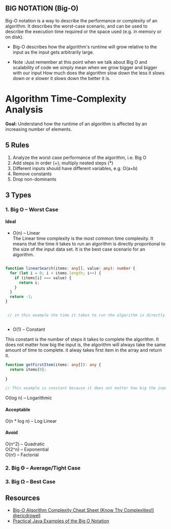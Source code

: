 ## BIG NOTATION (Big-O)

Big-O notation is a way to describe the performance or complexity of an algorithm. It describes the worst-case scenario, and can be used to describe the execution time required or the space used (e.g. in memory or on disk).

- Big-O  describes how  the algorithm's runtime will grow relative to the input as the input gets arbitrarily large.

- Note :Just remember at this point when we talk about Big O and scalability of code we simply mean when we grow bigger and bigger with our input How much does the algorithm slow down the less it slows down or e slower it slows down the better it is.




# Algorithm Time-Complexity Analysis

**Goal:** Understand how the runtime of an algorithm is affected by an increasing number of elements.

## 5 Rules
1. Analyze the worst case performance of the algorithm, i.e. Big O
2. Add steps in order (+); multiply nested steps (*)
3. Different inputs should have different variables, e.g. O(a+b)
4. Remove constants
5. Drop non-dominants

## 3 Types
### 1. Big O – Worst Case



#### Ideal

* O(n) – Linear  
The Linear time complexity is the most common time complexity. It means that the time it takes to run an algorithm is directly proportional to the size of the input data set. It is the best case scenario for an algorithm.  

```ts

function linearSearch(items: any[], value: any): number {
  for (let i = 0; i < items.length; i++) {
    if (items[i] === value) {
      return i;
    }
  }
  return -1;
}


 // in this example the time it takes to run the algorithm is directly proportional to the size of the input data set.   



```

* O(1) – Constant 

This constant is the number of steps it takes to complete the algorithm. It does not matter how big the input is, the algorithm will always take the same amount of time to complete. it  alway  takes first  item in the array and return it.  

```ts
function getFirstItem(items: any[]): any {
  return items[0];
  
}

// This example is constant because it does not matter how big the input is, the algorithm will always take the same amount of time to complete. it  alway  takes first  item in the array and return it.

```



O(log n) – Logarithmic 



#### Acceptable
O(n * log n) – Log Linear  

#### Avoid
O(n^2) – Quadratic  
O(2^n) – Exponential  
O(n!) – Factorial  

### 2. Big Θ – Average/Tight Case
### 3. Big Ω – Best Case

## Resources

- [Big-O Algorithm Complexity Cheat Sheet (Know Thy Complexities!) @ericdrowell](https://www.bigocheatsheet.com/ "Big O Cheat Sheet")
- [Practical Java Examples of the Big O Notation](https://www.baeldung.com/java-algorithm-complexity "Big O Examples")
